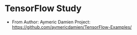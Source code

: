 # TensorFlow Study
- From Author: Aymeric Damien Project: https://github.com/aymericdamien/TensorFlow-Examples/
